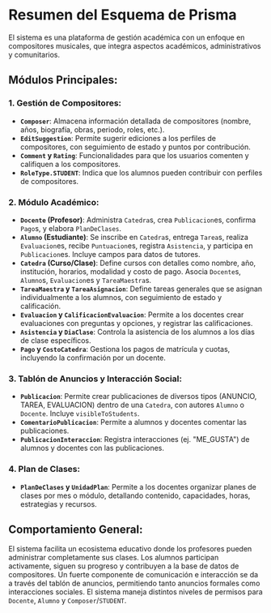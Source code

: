 # Resumen del Esquema de Prisma

El sistema es una plataforma de gestión académica con un enfoque en compositores musicales, que integra aspectos académicos, administrativos y comunitarios.

## Módulos Principales:

### 1. Gestión de Compositores:
- **`Composer`**: Almacena información detallada de compositores (nombre, años, biografía, obras, periodo, roles, etc.).
- **`EditSuggestion`**: Permite sugerir ediciones a los perfiles de compositores, con seguimiento de estado y puntos por contribución.
- **`Comment` y `Rating`**: Funcionalidades para que los usuarios comenten y califiquen a los compositores.
- **`RoleType.STUDENT`**: Indica que los alumnos pueden contribuir con perfiles de compositores.

### 2. Módulo Académico:
- **`Docente` (Profesor)**: Administra `Catedra`s, crea `Publicacion`es, confirma `Pago`s, y elabora `PlanDeClases`.
- **`Alumno` (Estudiante)**: Se inscribe en `Catedra`s, entrega `Tarea`s, realiza `Evaluacion`es, recibe `Puntuacion`es, registra `Asistencia`, y participa en `Publicacion`es. Incluye campos para datos de tutores.
- **`Catedra` (Curso/Clase)**: Define cursos con detalles como nombre, año, institución, horarios, modalidad y costo de pago. Asocia `Docente`s, `Alumno`s, `Evaluacion`es y `TareaMaestra`s.
- **`TareaMaestra` y `TareaAsignacion`**: Define tareas generales que se asignan individualmente a los alumnos, con seguimiento de estado y calificación.
- **`Evaluacion` y `CalificacionEvaluacion`**: Permite a los docentes crear evaluaciones con preguntas y opciones, y registrar las calificaciones.
- **`Asistencia` y `DiaClase`**: Controla la asistencia de los alumnos a los días de clase específicos.
- **`Pago` y `CostoCatedra`**: Gestiona los pagos de matrícula y cuotas, incluyendo la confirmación por un docente.

### 3. Tablón de Anuncios y Interacción Social:
- **`Publicacion`**: Permite crear publicaciones de diversos tipos (ANUNCIO, TAREA, EVALUACION) dentro de una `Catedra`, con autores `Alumno` o `Docente`. Incluye `visibleToStudents`.
- **`ComentarioPublicacion`**: Permite a alumnos y docentes comentar las publicaciones.
- **`PublicacionInteraccion`**: Registra interacciones (ej. "ME_GUSTA") de alumnos y docentes con las publicaciones.

### 4. Plan de Clases:
- **`PlanDeClases` y `UnidadPlan`**: Permite a los docentes organizar planes de clases por mes o módulo, detallando contenido, capacidades, horas, estrategias y recursos.

## Comportamiento General:

El sistema facilita un ecosistema educativo donde los profesores pueden administrar completamente sus clases. Los alumnos participan activamente, siguen su progreso y contribuyen a la base de datos de compositores. Un fuerte componente de comunicación e interacción se da a través del tablón de anuncios, permitiendo tanto anuncios formales como interacciones sociales. El sistema maneja distintos niveles de permisos para `Docente`, `Alumno` y `Composer`/`STUDENT`.
